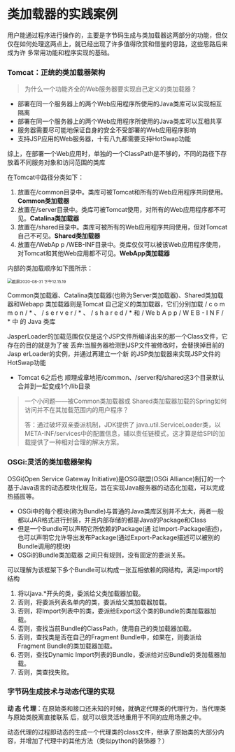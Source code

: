 # 类加载器的实践案例

用户能通过程序进行操作的，主要是字节码生成与类加载器这两部分的功能，但仅仅在如何处理这两点上，就已经出现了许多值得欣赏和借鉴的思路，这些思路后来成为许 多常用功能和程序实现的基础。

### Tomcat：正统的类加载器架构

> 为什么一个功能齐全的Web服务器要实现自己定义的类加载器？

- 部署在同一个服务器上的两个Web应用程序所使用的Java类库可以实现相互隔离
- 部署在同一个服务器上的两个Web应用程序所使用的Java类库可以互相共享
- 服务器需要尽可能地保证自身的安全不受部署的Web应用程序影响
- 支持JSP应用的Web服务器，十有八九都需要支持HotSwap功能

综上，在部署一个Web应用时，单独的一个ClassPath是不够的，不同的路径下存放着不同服务对象和访问范围的类库

在Tomcat中路径分类如下：

1. 放置在/common目录中。类库可被Tomcat和所有的Web应用程序共同使用。**Common类加载器**
2. 放置在/server目录中。类库可被Tomcat使用，对所有的Web应用程序都不可见。**Catalina类加载器**
3. 放置在/shared目录中。类库可被所有的Web应用程序共同使用，但对Tomcat自己不可见。**Shared类加载器**
4. 放置在/WebAp p /WEB-INF目录中。类库仅仅可以被该Web应用程序使用，对Tomcat和其他Web应用都不可见。**WebApp类加载器**

内部的类加载顺序如下图所示：

<img src="/Users/inlab/Library/Application Support/typora-user-images/截屏2020-08-31 下午12.15.19.png" alt="截屏2020-08-31 下午12.15.19" style="zoom:66%;" />

Common类加载器、Catalina类加载器(也称为Server类加载器)、Shared类加载器和Webapp 类加载器则是Tomcat 自己定义的类加载器，它们分别加载 / c o m m o n / * 、 / s e r v e r / * 、 / s h a r e d / * 和 / We b A p p / W E B - I N F / * 中 的 Java 类库

JasperLoader的加载范围仅仅是这个JSP文件所编译出来的那一个Class文件，它存在的目的就是为了被 丢弃:当服务器检测到JSP文件被修改时，会替换掉目前的Jasp erLoader的实例，并通过再建立一个新 的JSP类加载器来实现JSP文件的HotSwap功能

- Tomcat 6之后也 顺理成章地把/common、/server和/shared这3个目录默认合并到一起变成1个/lib目录

> 一个小问题——被Common类加载器或 Shared类加载器加载的Spring如何访问并不在其加载范围内的用户程序？
>
> 答：通过破坏双亲委派机制，JDK提供了 java.util.ServiceLoader类，以META-INF/services中的配置信息，辅以责任链模式，这才算是给SPI的加载提供了一种相对合理的解决方案。

### OSGi:灵活的类加载器架构

OSGi(Open Service Gateway Initiative)是OSGi联盟(OSGi Alliance)制订的一个基于Java语言的动态模块化规范，旨在实现Java服务器的动态化加载，可以完成热插拔等。

- OSGi中的每个模块(称为Bundle)与普通的Java类库区别并不太大，两者一般都以JAR格式进行封装，并且内部存储的都是Java的Package和Class
- 但是一个Bundle可以声明它所依赖的Package(通 过Import-Package描述)，也可以声明它允许导出发布Package(通过Export-Package描述可以被别的Bundle调用的模块)
- OSGi的Bundle类加载器 之间只有规则，没有固定的委派关系。

可以理解为该框架下多个Bundle可以构成一张互相依赖的网结构，满足import的结构

1. 将以java.*开头的类，委派给父类加载器加载。
2. 否则，将委派列表名单内的类，委派给父类加载器加载。
3. 否则，将Import列表中的类，委派给Export这个类的Bundle的类加载器加载。
4. 否则，查找当前Bundle的ClassPath，使用自己的类加载器加载。
5. 否则，查找类是否在自己的Fragment Bundle中，如果在，则委派给Fragment Bundle的类加载器加载。
6. 否则，查找Dynamic Import列表的Bundle，委派给对应Bundle的类加载器加载。
7. 否则，类查找失败。

### 字节码生成技术与动态代理的实现

**动 态 代 理**：在原始类和接口还未知的时候，就确定代理类的代理行为，当代理类与原始类脱离直接联系 后，就可以很灵活地重用于不同的应用场景之中。

动态代理的过程即动态的生成一个代理类的class文件，继承了原始类的大部分内容，并增加了代理中的其他方法（类似python的装饰器？）